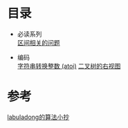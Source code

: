 <!--
 * @Author: taobo
 * @Date: 2020-10-28 11:37:00
 * @LastEditTime: 2020-10-29 11:38:02
-->
# 目录
- 必读系列  
[区间相关的问题](./区间问题.md)  

- 编码  
[字符串转换整数 (atoi)](./code/myAtoi.cpp)
[二叉树的右视图](./code/rightSideView.cpp)

# 参考
[labuladong的算法小抄](https://labuladong.gitbook.io/algo/)  

